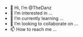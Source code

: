 - 👋 Hi, I’m @TheDanz
- 👀 I’m interested in ...
- 🌱 I’m currently learning ...
- 💞️ I’m looking to collaborate on ...
- 📫 How to reach me ...

<!---
TheDanz/TheDanz is a ✨ special ✨ repository because its `README.md` (this file) appears on your GitHub profile.
You can click the Preview link to take a look at your changes.
--->
